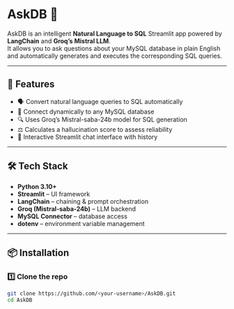 # AskDB 🧠

AskDB is an intelligent **Natural Language to SQL** Streamlit app powered by **LangChain** and **Groq’s Mistral LLM**.  
It allows you to ask questions about your MySQL database in plain English and automatically generates and executes the corresponding SQL queries.

---

## 🚀 Features
- 🗣️ Convert natural language queries to SQL automatically
- 💾 Connect dynamically to any MySQL database
- 🔍 Uses Groq’s Mistral-saba-24b model for SQL generation
- ⚖️ Calculates a hallucination score to assess reliability
- 💬 Interactive Streamlit chat interface with history

---

## 🛠️ Tech Stack
- **Python 3.10+**
- **Streamlit** – UI framework
- **LangChain** – chaining & prompt orchestration
- **Groq (Mistral-saba-24b)** – LLM backend
- **MySQL Connector** – database access
- **dotenv** – environment variable management

---

## 📦 Installation

### 1️⃣ Clone the repo
```bash
git clone https://github.com/<your-username>/AskDB.git
cd AskDB
